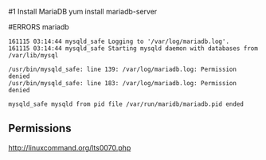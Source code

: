 #1 Install MariaDB
  yum install mariadb-server
  
  
#ERRORS  mariadb

    161115 03:14:44 mysqld_safe Logging to '/var/log/mariadb.log'.
    161115 03:14:44 mysqld_safe Starting mysqld daemon with databases from /var/lib/mysql

    /usr/bin/mysqld_safe: line 139: /var/log/mariadb.log: Permission denied
    /usr/bin/mysqld_safe: line 183: /var/log/mariadb.log: Permission denied

    mysqld_safe mysqld from pid file /var/run/maridb/mariadb.pid ended

## Permissions
  http://linuxcommand.org/lts0070.php
